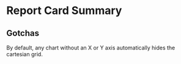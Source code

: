 # Report Card Summary

## Gotchas
By default, any chart without an X or Y axis automatically hides the cartesian grid. 
